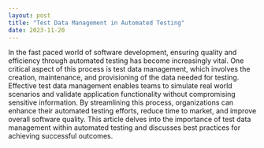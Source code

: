 ```yaml
---
layout: post
title: "Test Data Management in Automated Testing"
date: 2023-11-20
---
```


In the fast paced world of software development, ensuring quality and efficiency through automated testing has become increasingly vital. One critical aspect of this process is test data management, which involves the creation, maintenance, and provisioning of the data needed for testing. Effective test data management enables teams to simulate real world scenarios and validate application functionality without compromising sensitive information. By streamlining this process, organizations can enhance their automated testing efforts, reduce time to market, and improve overall software quality. This article delves into the importance of test data management within automated testing and discusses best practices for achieving successful outcomes.
